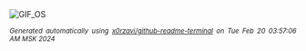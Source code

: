 <div align="justify">
<picture>
    <source media="(prefers-color-scheme: dark)" srcset="https://i.ibb.co/k5kr15J/output-gif.gif">
    <source media="(prefers-color-scheme: light)" srcset="https://i.ibb.co/k5kr15J/output-gif.gif">
    <img alt="GIF_OS" src="https://i.ibb.co/k5kr15J/output-gif.gif">
</picture>

<sub><i>Generated automatically using [x0rzavi/github-readme-terminal](https://github.com/x0rzavi/github-readme-terminal) on Tue Feb 20 03:57:06 AM MSK 2024</i></sub>

</div>

<!-- Image deletion URL: https://ibb.co/GnB1Tn9/f0132e739f5bb19297a0b006aace9a90 -->